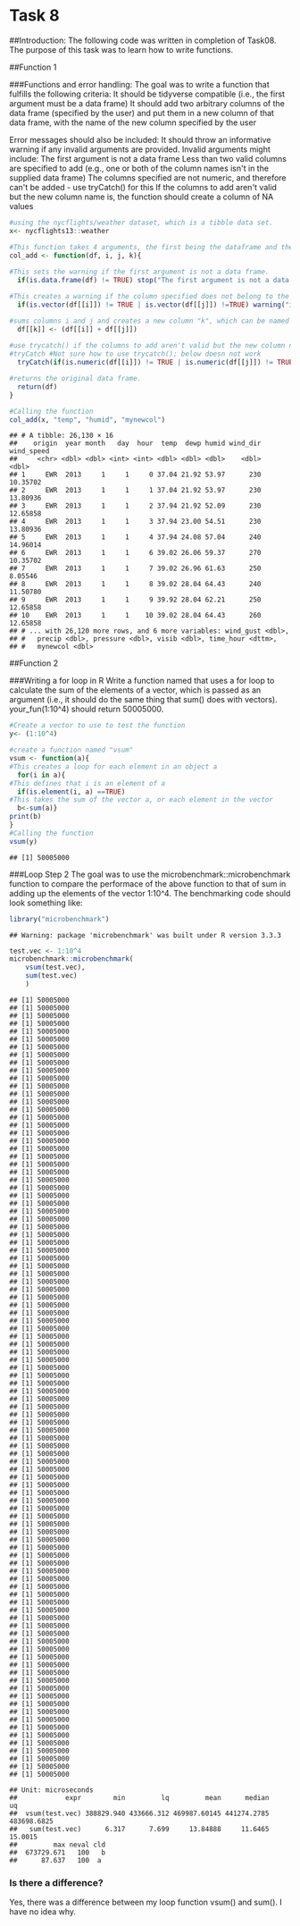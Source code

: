 # Task 8

##Introduction:
The following code was written in completion of Task08. The purpose of this task was to learn how to write functions. 

##Function 1

###Functions and error handling: 
The goal was to write a function that fulfills the following criteria:
  It should be tidyverse compatible (i.e., the first argument must be a data frame)
  It should add two arbitrary columns of the data frame (specified by the user) and put them in a new column of that data frame, with the name of the new column specified by the user
  
Error messages should also be included:
It should throw an informative warning if any invalid arguments are provided.   Invalid arguments might include:
  The first argument is not a data frame
  Less than two valid columns are specified to add (e.g., one or both of the column names isn't in the supplied data frame)
  The columns specified are not numeric, and therefore can't be added - use tryCatch() for this
  If the columns to add aren't valid but the new column name is, the function should create a column of NA values


```r
#using the nycflights/weather dataset, which is a tibble data set.
x<- nycflights13::weather

#This function takes 4 arguments, the first being the dataframe and the last three as columns
col_add <- function(df, i, j, k){ 
  
#This sets the warning if the first argument is not a data frame.
  if(is.data.frame(df) != TRUE) stop("The first argument is not a data frame") 

#This creates a warning if the column specified does not belong to the dataframe used in the function
  if(is.vector(df[[i]]) != TRUE | is.vector(df[[j]]) !=TRUE) warning("i or j does not belong to df")

#sums columns i and j and creates a new column "k", which can be named when the function is called  
  df[[k]] <- (df[[i]] + df[[j]]) 
  
#use trycatch() if the columns to add aren't valid but the new column name is, the function should create a column of NA values
#tryCatch #Not sure how to use trycatch(); below doesn not work
  tryCatch(if(is.numeric(df[[i]]) != TRUE | is.numeric(df[[j]]) != TRUE) error= function() NA)

#returns the original data frame.
  return(df) 
}

#Calling the function
col_add(x, "temp", "humid", "mynewcol") 
```

```
## # A tibble: 26,130 × 16
##    origin  year month   day  hour  temp  dewp humid wind_dir wind_speed
##     <chr> <dbl> <dbl> <int> <int> <dbl> <dbl> <dbl>    <dbl>      <dbl>
## 1     EWR  2013     1     1     0 37.04 21.92 53.97      230   10.35702
## 2     EWR  2013     1     1     1 37.04 21.92 53.97      230   13.80936
## 3     EWR  2013     1     1     2 37.94 21.92 52.09      230   12.65858
## 4     EWR  2013     1     1     3 37.94 23.00 54.51      230   13.80936
## 5     EWR  2013     1     1     4 37.94 24.08 57.04      240   14.96014
## 6     EWR  2013     1     1     6 39.02 26.06 59.37      270   10.35702
## 7     EWR  2013     1     1     7 39.02 26.96 61.63      250    8.05546
## 8     EWR  2013     1     1     8 39.02 28.04 64.43      240   11.50780
## 9     EWR  2013     1     1     9 39.92 28.04 62.21      250   12.65858
## 10    EWR  2013     1     1    10 39.02 28.04 64.43      260   12.65858
## # ... with 26,120 more rows, and 6 more variables: wind_gust <dbl>,
## #   precip <dbl>, pressure <dbl>, visib <dbl>, time_hour <dttm>,
## #   mynewcol <dbl>
```
##Function 2

###Writing a for loop in R
Write a function named that uses a for loop to calculate the sum of the elements of a vector, which is passed as an argument (i.e., it should do the same thing that sum() does with vectors). your_fun(1:10^4) should return 50005000.

```r
#Create a vector to use to test the function
y<- (1:10^4)

#create a function named "vsum"
vsum <- function(a){
#This creates a loop for each element in an object a
  for(i in a){
#This defines that i is an element of a
  if(is.element(i, a) ==TRUE)
#This takes the sum of the vector a, or each element in the vector
  b<-sum(a)}
print(b)
}
#Calling the function
vsum(y)
```

```
## [1] 50005000
```
###Loop Step 2
The goal was to use the microbenchmark::microbenchmark function to compare the performace of the above function to that of sum in adding up the elements of the vector 1:10^4. The benchmarking code should look something like:


```r
library("microbenchmark")
```

```
## Warning: package 'microbenchmark' was built under R version 3.3.3
```



```r
test.vec <- 1:10^4
microbenchmark::microbenchmark(
    vsum(test.vec),
    sum(test.vec)
    )
```

```
## [1] 50005000
## [1] 50005000
## [1] 50005000
## [1] 50005000
## [1] 50005000
## [1] 50005000
## [1] 50005000
## [1] 50005000
## [1] 50005000
## [1] 50005000
## [1] 50005000
## [1] 50005000
## [1] 50005000
## [1] 50005000
## [1] 50005000
## [1] 50005000
## [1] 50005000
## [1] 50005000
## [1] 50005000
## [1] 50005000
## [1] 50005000
## [1] 50005000
## [1] 50005000
## [1] 50005000
## [1] 50005000
## [1] 50005000
## [1] 50005000
## [1] 50005000
## [1] 50005000
## [1] 50005000
## [1] 50005000
## [1] 50005000
## [1] 50005000
## [1] 50005000
## [1] 50005000
## [1] 50005000
## [1] 50005000
## [1] 50005000
## [1] 50005000
## [1] 50005000
## [1] 50005000
## [1] 50005000
## [1] 50005000
## [1] 50005000
## [1] 50005000
## [1] 50005000
## [1] 50005000
## [1] 50005000
## [1] 50005000
## [1] 50005000
## [1] 50005000
## [1] 50005000
## [1] 50005000
## [1] 50005000
## [1] 50005000
## [1] 50005000
## [1] 50005000
## [1] 50005000
## [1] 50005000
## [1] 50005000
## [1] 50005000
## [1] 50005000
## [1] 50005000
## [1] 50005000
## [1] 50005000
## [1] 50005000
## [1] 50005000
## [1] 50005000
## [1] 50005000
## [1] 50005000
## [1] 50005000
## [1] 50005000
## [1] 50005000
## [1] 50005000
## [1] 50005000
## [1] 50005000
## [1] 50005000
## [1] 50005000
## [1] 50005000
## [1] 50005000
## [1] 50005000
## [1] 50005000
## [1] 50005000
## [1] 50005000
## [1] 50005000
## [1] 50005000
## [1] 50005000
## [1] 50005000
## [1] 50005000
## [1] 50005000
## [1] 50005000
## [1] 50005000
## [1] 50005000
## [1] 50005000
## [1] 50005000
## [1] 50005000
## [1] 50005000
## [1] 50005000
## [1] 50005000
## [1] 50005000
```

```
## Unit: microseconds
##            expr        min         lq         mean      median          uq
##  vsum(test.vec) 388829.940 433666.312 469987.60145 441274.2785 483698.6825
##   sum(test.vec)      6.317      7.699     13.84888     11.6465     15.0015
##         max neval cld
##  673729.671   100   b
##      87.637   100  a
```
### Is there a difference?
Yes, there was a difference between my loop function vsum() and sum(). I have no idea why. 
